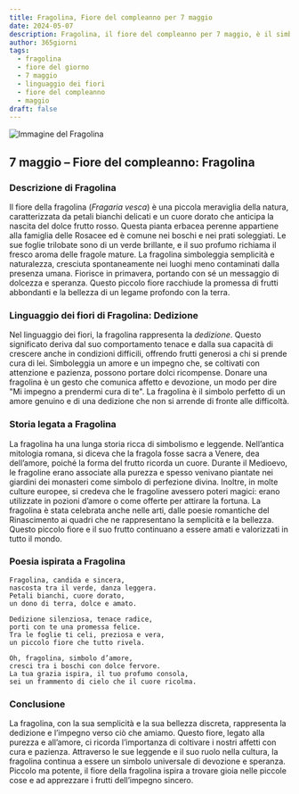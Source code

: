 ```yaml
---
title: Fragolina, Fiore del compleanno per 7 maggio
date: 2024-05-07
description: Fragolina, il fiore del compleanno per 7 maggio, è il simbolo di Dedizione. Scopri il suo significato unico, le storie affascinanti e la poesia che celebra la sua bellezza.
author: 365giorni
tags:
  - fragolina
  - fiore del giorno
  - 7 maggio
  - linguaggio dei fiori
  - fiore del compleanno
  - maggio
draft: false
---
```


![Immagine del Fragolina](https://cdn.pixabay.com/photo/2023/05/21/10/03/flower-8008187_1280.jpg)


## 7 maggio – Fiore del compleanno: Fragolina

### Descrizione di Fragolina

Il fiore della fragolina (_Fragaria vesca_) è una piccola meraviglia della natura, caratterizzata da petali bianchi delicati e un cuore dorato che anticipa la nascita del dolce frutto rosso. Questa pianta erbacea perenne appartiene alla famiglia delle Rosacee ed è comune nei boschi e nei prati soleggiati. Le sue foglie trilobate sono di un verde brillante, e il suo profumo richiama il fresco aroma delle fragole mature. La fragolina simboleggia semplicità e naturalezza, cresciuta spontaneamente nei luoghi meno contaminati dalla presenza umana. Fiorisce in primavera, portando con sé un messaggio di dolcezza e speranza. Questo piccolo fiore racchiude la promessa di frutti abbondanti e la bellezza di un legame profondo con la terra.

### Linguaggio dei fiori di Fragolina: Dedizione

Nel linguaggio dei fiori, la fragolina rappresenta la _dedizione_. Questo significato deriva dal suo comportamento tenace e dalla sua capacità di crescere anche in condizioni difficili, offrendo frutti generosi a chi si prende cura di lei. Simboleggia un amore e un impegno che, se coltivati con attenzione e pazienza, possono portare dolci ricompense. Donare una fragolina è un gesto che comunica affetto e devozione, un modo per dire "Mi impegno a prendermi cura di te". La fragolina è il simbolo perfetto di un amore genuino e di una dedizione che non si arrende di fronte alle difficoltà.

### Storia legata a Fragolina

La fragolina ha una lunga storia ricca di simbolismo e leggende. Nell’antica mitologia romana, si diceva che la fragola fosse sacra a Venere, dea dell’amore, poiché la forma del frutto ricorda un cuore. Durante il Medioevo, le fragoline erano associate alla purezza e spesso venivano piantate nei giardini dei monasteri come simbolo di perfezione divina. Inoltre, in molte culture europee, si credeva che le fragoline avessero poteri magici: erano utilizzate in pozioni d’amore o come offerte per attirare la fortuna. La fragolina è stata celebrata anche nelle arti, dalle poesie romantiche del Rinascimento ai quadri che ne rappresentano la semplicità e la bellezza. Questo piccolo fiore e il suo frutto continuano a essere amati e valorizzati in tutto il mondo.

### Poesia ispirata a Fragolina

```
Fragolina, candida e sincera,  
nascosta tra il verde, danza leggera.  
Petali bianchi, cuore dorato,  
un dono di terra, dolce e amato.  

Dedizione silenziosa, tenace radice,  
porti con te una promessa felice.  
Tra le foglie ti celi, preziosa e vera,  
un piccolo fiore che tutto rivela.  

Oh, fragolina, simbolo d’amore,  
cresci tra i boschi con dolce fervore.  
La tua grazia ispira, il tuo profumo consola,  
sei un frammento di cielo che il cuore ricolma.  
```

### Conclusione

La fragolina, con la sua semplicità e la sua bellezza discreta, rappresenta la dedizione e l’impegno verso ciò che amiamo. Questo fiore, legato alla purezza e all’amore, ci ricorda l’importanza di coltivare i nostri affetti con cura e pazienza. Attraverso le sue leggende e il suo ruolo nella cultura, la fragolina continua a essere un simbolo universale di devozione e speranza. Piccolo ma potente, il fiore della fragolina ispira a trovare gioia nelle piccole cose e ad apprezzare i frutti dell’impegno sincero.